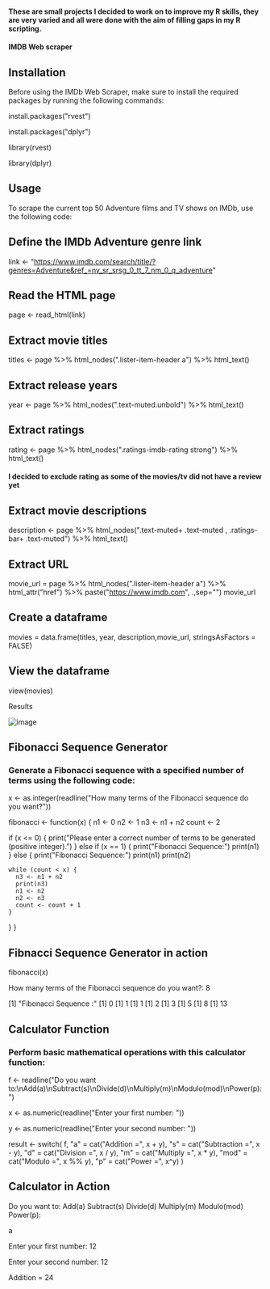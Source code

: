 #### These are small projects I decided to work on to improve my R skills, they are very varied and all were done with the aim of filling gaps in my R scripting.

#### IMDB Web scraper

## Installation
Before using the IMDb Web Scraper, make sure to install the required packages by running the following commands:

install.packages("rvest")

install.packages("dplyr")

library(rvest)

library(dplyr)

## Usage

To scrape the current top 50 Adventure films and TV shows on IMDb, use the following code:

## Define the IMDb Adventure genre link
link <- "https://www.imdb.com/search/title/?genres=Adventure&ref_=nv_sr_srsg_0_tt_7_nm_0_q_adventure"

## Read the HTML page
page <- read_html(link)

## Extract movie titles
titles <- page %>%
  html_nodes(".lister-item-header a") %>%
  html_text()

## Extract release years
year <- page %>%
  html_nodes(".text-muted.unbold") %>%
  html_text()

## Extract ratings
rating <- page %>%
  html_nodes(".ratings-imdb-rating strong") %>%
  html_text()

#### I decided to exclude rating as some of the movies/tv did not have a review yet

## Extract movie descriptions
description <- page %>%
  html_nodes(".text-muted+ .text-muted , .ratings-bar+ .text-muted") %>%
  html_text()

## Extract URL
movie_url = page %>%
  html_nodes(".lister-item-header a") %>%
  html_attr("href") %>%
  paste("https://www.imdb.com", .,sep="")
movie_url

## Create a dataframe
movies = data.frame(titles, year, description,movie_url, stringsAsFactors = FALSE)

## View the dataframe
view(movies)

Results

![image](https://github.com/dylanpriceginno/Dylans-Rscripting-Projects/assets/85695465/afca8c60-105f-4ed5-979a-02e6d526aaf6)


## Fibonacci Sequence Generator
### Generate a Fibonacci sequence with a specified number of terms using the following code:

x <- as.integer(readline("How many terms of the Fibonacci sequence do you want?"))

fibonacci <- function(x) {
  n1 <- 0
  n2 <- 1
  n3 <- n1 + n2
  count <- 2
  
  if (x <= 0) {
    print("Please enter a correct number of terms to be generated (positive integer).")
  } else if (x == 1) {
    print("Fibonacci Sequence:")
    print(n1)
  } else {
    print("Fibonacci Sequence:")
    print(n1)
    print(n2)
    
    while (count < x) {
      n3 <- n1 + n2
      print(n3)
      n1 <- n2
      n2 <- n3
      count <- count + 1
    }
  }
}


## Fibnacci Sequence Generator in action

fibonacci(x)

How many terms of the Fibonacci sequence do you want?: 8

[1] "Fibonacci Sequence :"
[1] 0
[1] 1
[1] 1
[1] 2
[1] 3
[1] 5
[1] 8
[1] 13

## Calculator Function
### Perform basic mathematical operations with this calculator function:


f <- readline("Do you want to:\nAdd(a)\nSubtract(s)\nDivide(d)\nMultiply(m)\nModulo(mod)\nPower(p): ")

x <- as.numeric(readline("Enter your first number: "))

y <- as.numeric(readline("Enter your second number: "))

result <- switch(
  f,
  "a" = cat("Addition =", x + y),
  "s" = cat("Subtraction =", x - y),
  "d" = cat("Division =", x / y),
  "m" = cat("Multiply =", x * y),
  "mod" = cat("Modulo =", x %% y),
  "p" = cat("Power =", x^y)
)

## Calculator in Action

Do you want to:
Add(a)
Subtract(s)
Divide(d)
Multiply(m)
Modulo(mod)
Power(p): 

a

Enter your first number: 12

Enter your second number: 12

Addition = 24
